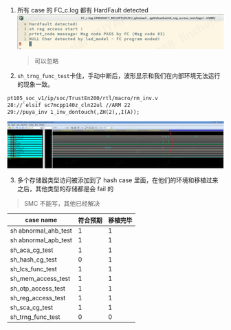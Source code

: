 1. 所有 case 的 FC_c.log 都有 HardFault detected
   ![Pasted image 20250611095618](https://raw.githubusercontent.com/lllincx/IMG/master/Pasted%20image%2020250611095618.png)

   > 可以忽略

2. `sh_trng_func_test`卡住，手动中断后，波形显示和我们在内部环境无法运行的现象一致。
```
pt105_soc_v1/ip/soc/TrustEn200/rtl/macro/rm_inv.v
28://`elsif sc7mcpp140z_cln22ul //ARM 22
29://puya_inv 1_inv_dontouch(,ZH(2),,I(A));
```

![Pasted image 20250611105018](https://raw.githubusercontent.com/lllincx/IMG/master/Pasted%20image%2020250611105018.png) 

3. 多个存储器类型访问被添加到了 hash case 里面，在他们的环境和移植过来之后，其他类型的存储都是会 fail 的

> SMC 不能写，其他已经解决

| case name            | 符合预期 | 移植完毕 |
| -------------------- | ---- | ---- |
| sh abnormal_ahb_test | 1    | 1    |
| sh abnormal_apb_test | 1    | 1    |
| sh_aca_cg_test       | 1    | 1    |
| sh_hash_cg_test      | 0    | 1    |
| sh_lcs_func_test     | 1    | 1    |
| sh_mem_access_test   | 1    | 1    |
| sh_otp_access_test   | 1    | 1    |
| sh_reg_access_test   | 1    | 1    |
| sh_sca_cg_test       | 1    | 1    |
| sh_trng_func_test    | 0    | 0    |
